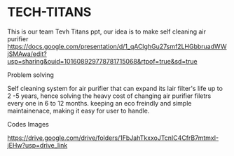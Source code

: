 # TECH-TITANS
This is our team Tevh Titans ppt, our idea is to make self cleaning air purifier 
https://docs.google.com/presentation/d/1_qAClghGu27smf2LHGbbruadWWjSMAwa/edit?usp=sharing&ouid=101608929778781715068&rtpof=true&sd=true

Problem solving

Self cleaning system for air purifier that can expand its lair filter's life up to 2 -5 years, hence solving the heavy cost of changing air purifier filetrs every one in 6 to 12 months.
keeping an eco freindly and simple maintainenace, making it easy for user to handle.

Codes Images 

https://drive.google.com/drive/folders/1FbJahTkxxoJTcnIC4CfrB7mtmxI-jEHw?usp=drive_link
